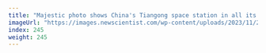 ```yaml
---
title: "Majestic photo shows China's Tiangong space station in all its glory"
imageUrl: "https://images.newscientist.com/wp-content/uploads/2023/11/28105458/SEI_181884485.jpg?width=788"
index: 245
weight: 245
---
```

